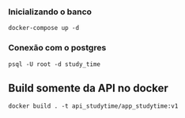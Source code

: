 
### Inicializando o banco
```shell
docker-compose up -d
```
### Conexão com o postgres
```shell
psql -U root -d study_time
```

## Build somente da API no docker
```shell
docker build . -t api_studytime/app_studytime:v1  
```